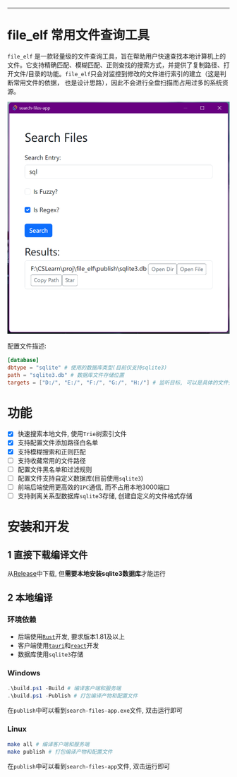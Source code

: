 
---

# file_elf 常用文件查询工具

`file_elf` 是一款轻量级的文件查询工具，旨在帮助用户快速查找本地计算机上的文件。它支持精确匹配、模糊匹配、正则查找的搜索方式，并提供了复制路径、打开文件/目录的功能。`file_elf`只会对监控到修改的文件进行索引的建立（这是判断常用文件的依据， 也是设计思路），因此不会进行全盘扫描而占用过多的系统资源。

![example](doc/example.png)

配置文件描述:
```toml
[database]
dbtype = "sqlite" # 使用的数据库类型(目前仅支持sqlite3)
path = "sqlite3.db" # 数据库文件存储位置
targets = ["D:/", "E:/", "F:/", "G:/", "H:/"] # 监听目标, 可以是具体的文件夹, 而不是单一盘符
```
# 功能

- [x] 快速搜索本地文件, 使用`Trie`树索引文件
- [x] 支持配置文件添加路径白名单
- [x] 支持模糊搜索和正则匹配
- [ ] 支持收藏常用的文件路径
- [ ] 配置文件黑名单和过滤规则
- [ ] 配置文件支持自定义数据库(目前使用`sqlite3`)
- [ ] 前端后端使用更高效的`IPC`通信, 而不占用本地3000端口
- [ ] 支持剥离关系型数据库`sqlite`3存储, 创建自定义的文件格式存储

# 安装和开发

## 1 直接下载编译文件
从[Release](https://github.com/ToniXWD/file_elf/releases)中下载, 但**需要本地安装sqlite3数据库**才能运行

## 2 本地编译 

### 环境依赖
- 后端使用[`Rust`](https://www.rust-lang.org/learn/get-started)开发, 要求版本1.81及以上
- 客户端使用[`tauri`](https://tauri.app/)和[`react`](https://react.dev/)开发
- 数据库使用`sqlite3`存储

### Windows
```powershell
.\build.ps1 -Build # 编译客户端和服务端
.\build.ps1 -Publish # 打包编译产物和配置文件
```
在`publish`中可以看到`search-files-app.exe`文件, 双击运行即可

### Linux
```bash
make all # 编译客户端和服务端
make publish # 打包编译产物和配置文件
```
在`publish`中可以看到`search-files-app`文件, 双击运行即可
